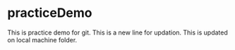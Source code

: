# practiceDemo
This is practice demo for git.
This is a new line for updation.
This is updated on local machine folder.
